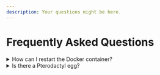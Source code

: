 ```yaml
---
description: Your questions might be here.
---
```


# Frequently Asked Questions

<details>

<summary>How can I restart the Docker container?</summary>

You can simple use `CTRL` + `C` and start it again with `docker-compose up --build`, the `--build` flag will make sure everything is updated.

</details>

<details>

<summary>Is there a Pterodactyl egg?</summary>

No, Feedbacky cannot be hosted using the Pterodactyl panel due that we use 2 images for both the client and the server.

</details>
